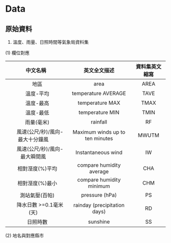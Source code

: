 # Data

## 原始資料

1. 溫度、雨量、日照時間等氣象局資料集


(1) 欄位對應


|     中文名稱     |  英文全文描述  | 資料集英文縮寫 |
| :---------------: | :-----------: | :-----------: |
|               地區             |      area      |      AREA     |
|             溫度-平均            |      temperature AVERAGE      |      TAVE     |
|             溫度-最高            |      temperature MAX      |      TMAX     |
|             溫度-最低            |      temperature MIN      |      TMIN     |
|             雨量(毫米)           |      rainfall     |      RF     |
|        風速(公尺/秒)/風向-最大十分鐘風      |      Maximum winds up to ten minutes     |      MWUTM     |
|         風速(公尺/秒)/風向-最大瞬間風       |      Instantaneous wind     |  IW  |
|        相對溼度(%)平均      |      compare humidity average     |      CHA     |
|        相對溼度(%)最小      |      compare humidity minimum     |      CHM     |
|        測站氣壓(百帕)      |      pressure (hPa)     |      PS     |
|        降水日數 >=0.1毫米(天)      |      rainday (precipitation days)     |      RD     |
|        日照時數      |      sunshine     |      SS     |


(2) 地名與對應縣市


